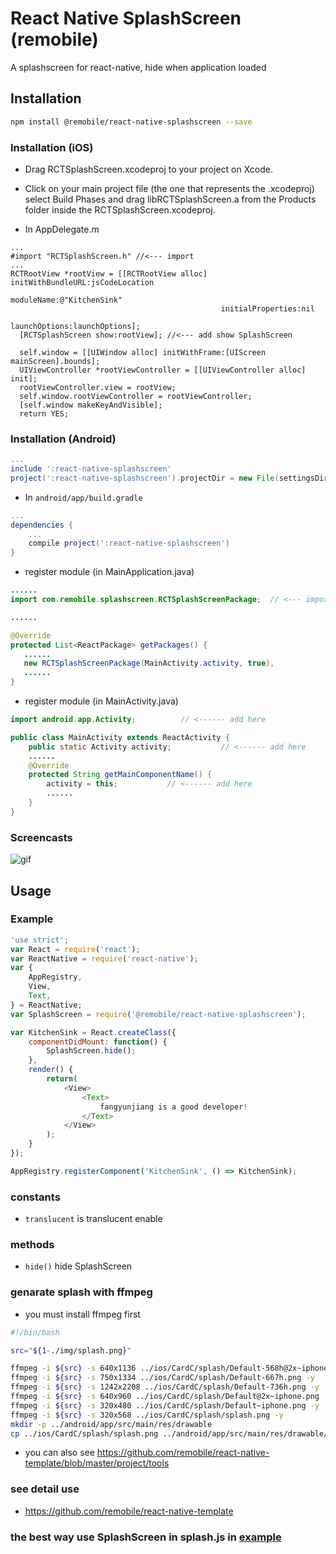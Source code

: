# React Native SplashScreen (remobile)
A splashscreen for react-native, hide when application loaded

## Installation
```sh
npm install @remobile/react-native-splashscreen --save
```
### Installation (iOS)
* Drag RCTSplashScreen.xcodeproj to your project on Xcode.
* Click on your main project file (the one that represents the .xcodeproj) select Build Phases and drag libRCTSplashScreen.a from the Products folder inside the RCTSplashScreen.xcodeproj.

* In AppDelegate.m
```objc
...
#import "RCTSplashScreen.h" //<--- import
...
RCTRootView *rootView = [[RCTRootView alloc] initWithBundleURL:jsCodeLocation
                                                      moduleName:@"KitchenSink"
                                               initialProperties:nil
                                                   launchOptions:launchOptions];
  [RCTSplashScreen show:rootView]; //<--- add show SplashScreen

  self.window = [[UIWindow alloc] initWithFrame:[UIScreen mainScreen].bounds];
  UIViewController *rootViewController = [[UIViewController alloc] init];
  rootViewController.view = rootView;
  self.window.rootViewController = rootViewController;
  [self.window makeKeyAndVisible];
  return YES;
```


### Installation (Android)
```gradle
...
include ':react-native-splashscreen'
project(':react-native-splashscreen').projectDir = new File(settingsDir, '../node_modules/@remobile/react-native-splashscreen/android')
```

* In `android/app/build.gradle`

```gradle
...
dependencies {
    ...
    compile project(':react-native-splashscreen')
}
```

* register module (in MainApplication.java)

```java
......
import com.remobile.splashscreen.RCTSplashScreenPackage;  // <--- import

......

@Override
protected List<ReactPackage> getPackages() {
   ......
   new RCTSplashScreenPackage(MainActivity.activity, true),            // <------ add here [the seconde params is translucent]
   ......
}

```

* register module (in MainActivity.java)

```java
import android.app.Activity;          // <------ add here

public class MainActivity extends ReactActivity {
    public static Activity activity;           // <------ add here
    ......
    @Override
    protected String getMainComponentName() {
        activity = this;           // <------ add here
        ......
    }
}
```

### Screencasts
![gif](https://github.com/remobile/react-native-splashscreen/blob/master/screencasts/splash.gif)

## Usage

### Example
```js
'use strict';
var React = require('react');
var ReactNative = require('react-native');
var {
    AppRegistry,
    View,
    Text,
} = ReactNative;
var SplashScreen = require('@remobile/react-native-splashscreen');

var KitchenSink = React.createClass({
    componentDidMount: function() {
        SplashScreen.hide();
    },
    render() {
        return(
            <View>
                <Text>
                    fangyunjiang is a good developer!
                </Text>
            </View>
        );
    }
});

AppRegistry.registerComponent('KitchenSink', () => KitchenSink);
```

### constants
- `translucent` is translucent enable
### methods
- `hide()` hide SplashScreen

### genarate splash with ffmpeg
* you must install ffmpeg first

```sh
#!/bin/bash

src="${1-./img/splash.png}"

ffmpeg -i ${src} -s 640x1136 ../ios/CardC/splash/Default-568h@2x~iphone.png -y
ffmpeg -i ${src} -s 750x1334 ../ios/CardC/splash/Default-667h.png -y
ffmpeg -i ${src} -s 1242x2208 ../ios/CardC/splash/Default-736h.png -y
ffmpeg -i ${src} -s 640x960 ../ios/CardC/splash/Default@2x~iphone.png -y
ffmpeg -i ${src} -s 320x480 ../ios/CardC/splash/Default~iphone.png -y
ffmpeg -i ${src} -s 320x568 ../ios/CardC/splash/splash.png -y
mkdir -p ../android/app/src/main/res/drawable
cp ../ios/CardC/splash/splash.png ../android/app/src/main/res/drawable/splash.png
```
* you can also see https://github.com/remobile/react-native-template/blob/master/project/tools

### see detail use
* https://github.com/remobile/react-native-template

### the best way use SplashScreen in splash.js in [example](https://github.com/remobile/react-native-splashscreen/blob/master/examples/splash.js)
